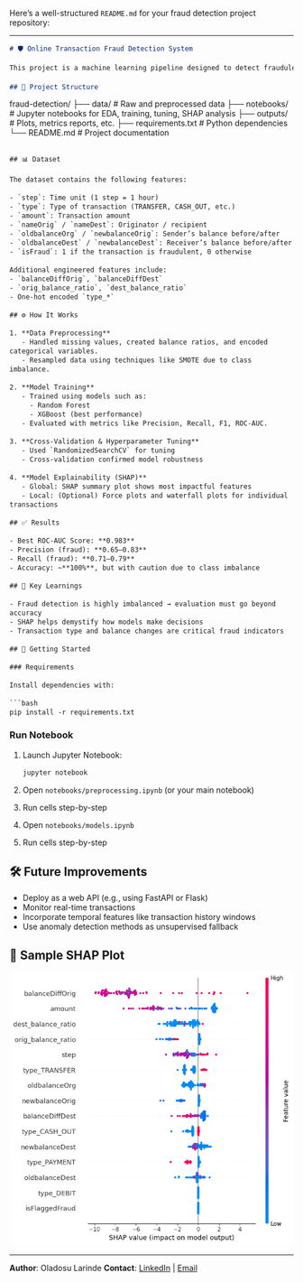 Here’s a well-structured `README.md` for your fraud detection project repository:

---

```markdown
# 🛡️ Online Transaction Fraud Detection System

This project is a machine learning pipeline designed to detect fraudulent online financial transactions using real-world-like synthetic data. It leverages supervised learning models and model explainability tools to build a robust fraud detection system.

## 📂 Project Structure

```

fraud-detection/
├── data/                  # Raw and preprocessed data
├── notebooks/             # Jupyter notebooks for EDA, training, tuning, SHAP analysis
├── outputs/               # Plots, metrics reports, etc.
├── requirements.txt       # Python dependencies
└── README.md              # Project documentation

````

## 📊 Dataset

The dataset contains the following features:

- `step`: Time unit (1 step = 1 hour)
- `type`: Type of transaction (TRANSFER, CASH_OUT, etc.)
- `amount`: Transaction amount
- `nameOrig` / `nameDest`: Originator / recipient
- `oldbalanceOrg` / `newbalanceOrig`: Sender’s balance before/after
- `oldbalanceDest` / `newbalanceDest`: Receiver’s balance before/after
- `isFraud`: 1 if the transaction is fraudulent, 0 otherwise

Additional engineered features include:
- `balanceDiffOrig`, `balanceDiffDest`
- `orig_balance_ratio`, `dest_balance_ratio`
- One-hot encoded `type_*`

## ⚙️ How It Works

1. **Data Preprocessing**  
   - Handled missing values, created balance ratios, and encoded categorical variables.
   - Resampled data using techniques like SMOTE due to class imbalance.

2. **Model Training**  
   - Trained using models such as:
     - Random Forest
     - XGBoost (best performance)
   - Evaluated with metrics like Precision, Recall, F1, ROC-AUC.

3. **Cross-Validation & Hyperparameter Tuning**  
   - Used `RandomizedSearchCV` for tuning
   - Cross-validation confirmed model robustness

4. **Model Explainability (SHAP)**  
   - Global: SHAP summary plot shows most impactful features
   - Local: (Optional) Force plots and waterfall plots for individual transactions

## ✅ Results

- Best ROC-AUC Score: **0.983**
- Precision (fraud): **0.65–0.83**
- Recall (fraud): **0.71–0.79**
- Accuracy: ~**100%**, but with caution due to class imbalance

## 🧠 Key Learnings

- Fraud detection is highly imbalanced → evaluation must go beyond accuracy
- SHAP helps demystify how models make decisions
- Transaction type and balance changes are critical fraud indicators

## 🚀 Getting Started

### Requirements

Install dependencies with:

```bash
pip install -r requirements.txt
````

### Run Notebook

1. Launch Jupyter Notebook:

   ```bash
   jupyter notebook
   ```
2. Open `notebooks/preprocessing.ipynb` (or your main notebook)
3. Run cells step-by-step
4. Open `notebooks/models.ipynb`
5. Run cells step-by-step

## 🛠️ Future Improvements

* Deploy as a web API (e.g., using FastAPI or Flask)
* Monitor real-time transactions
* Incorporate temporal features like transaction history windows
* Use anomaly detection methods as unsupervised fallback

## 📸 Sample SHAP Plot

![SHAP Summary](output/shap_summary.png)

---

**Author**: Oladosu Larinde
**Contact**: [LinkedIn](https://www.linkedin.com/in/olarindeladosu) | [Email](mailto:larindeakin@gmail.com)

